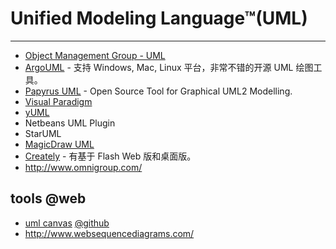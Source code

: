 
# Unified Modeling Language™(UML)

----

* [Object Management Group - UML](http://www.uml.org/)
* [ArgoUML](http://argouml.tigris.org/) - 支持 Windows, Mac, Linux 平台，非常不错的开源 UML 绘图工具。
* [Papyrus UML](http://www.papyrusuml.org) - Open Source Tool for Graphical UML2 Modelling.
* [Visual Paradigm](http://www.visual-paradigm.com/)
* [yUML](http://yuml.me)
* Netbeans UML Plugin
* StarUML
* [MagicDraw UML](http://www.nomagic.com/products/magicdraw.html)
* [Creately](http://creately.com/) - 有基于 Flash Web 版和桌面版。
* http://www.omnigroup.com/

## tools @web

* [uml canvas](http://umlcanvas.org/)
    [@github](https://github.com/christophevg/UmlCanvas)
* http://www.websequencediagrams.com/
